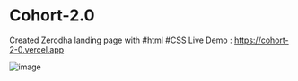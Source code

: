 # Cohort-2.0

Created Zerodha landing page with #html #CSS
Live Demo : https://cohort-2-0.vercel.app

![image](https://github.com/2001saurabh/Cohort-2.0/assets/64681134/521b9b51-e6e1-472f-8d1a-165a8e3a8eef)

